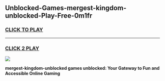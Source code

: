
## Unblocked-Games-mergest-kingdom-unblocked-Play-Free-0m1fr
<h3>
<a href="https://premium76.site?title=mergest-kingdom-unblocked&ref=18A1">CLICK TO PLAY</a></h3>
<hr>

<h3>
<a href="https://premium76.site?title=mergest-kingdom-unblocked&ref=18A1">CLICK 2 PLAY</a>
  
</h3>

<a href="https://premium76.site?title=mergest-kingdom-unblocked&ref=18A1"><img src="https://clearcache.store/games.png"></a>


**mergest-kingdom-unblocked games unblocked: Your Gateway to Fun and Accessible Online Gaming**
